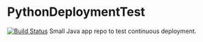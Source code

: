 # PythonDeploymentTest
[![Build Status](https://travis-ci.com/Kev1venteur/PythonDeploymentTest.svg?branch=main)](https://travis-ci.com/Kev1venteur/PythonDeploymentTest)
Small Java app repo to test continuous deployment.
